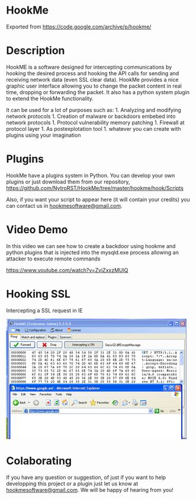 # HookMe

Exported from https://code.google.com/archive/p/hookme/

# Description

HookME is a software designed for intercepting communications by hooking the desired process and hooking the API calls for sending and receiving network data (even SSL clear data). HookMe provides a nice graphic user interface allowing you to change the packet content in real time, dropping or forwarding the packet. It also has a python system plugin to extend the HookMe functionality.

It can be used for a lot of purposes such as: 1. Analyzing and modifying network protocols 1. Creation of malware or backdoors embebed into network protocols 1. Protocol vulnerability memory patching 1. Firewall at protocol layer 1. As postexplotation tool 1. whatever you can create with plugins using your imagination

# Plugins

HookMe have a plugins system in Python. You can develop your own plugins or just download them from our repository, https://github.com/NytroRST/HookMe/tree/master/hookme/hook/Scripts

Also, if you want your script to appear here (it will contain your credits) you can contact us in hookmesoftware@gmail.com.

# Video Demo

In this video we can see how to create a backdoor using hookme and python plugins that is injected into the mysqld.exe process allowing an attacker to execute remote commands

https://www.youtube.com/watch?v=ZviZxxzMUlQ

# Hooking SSL

Intercepting a SSL request in IE

![Screenshot](https://raw.githubusercontent.com/NytroRST/HookMe/master/Screenshot.png "Screenshot")

# Colaborating

If you have any question or suggestion, of just if you want to help developping this project or a plugin just let us know at hookmesoftware@gmail.com. We will be happy of hearing from you!
